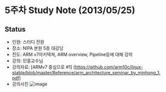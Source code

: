 # 5주차 Study Note (2013/05/25)

## Status
 - 인원: 스터디 전원
 - 장소: NIPA 본원 5층 대강당
 - 진도: ARM v7아키텍쳐, ARM overview, Pipeline등에 대해 강의
 - 강의: 민홍교수님
 - 강의자료: [ARMv7 중심으로 #1] (https://github.com/arm10c/linux-stable/blob/master/Reference/arm_architecture_seminar_by_minhong_1.pdf)
 - 강의사진
 ![image](https://github.com/arm10c/linux-stable/blob/master/Reference/Breakdown/Figures/005_DSC00543.jpg)
